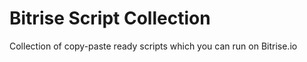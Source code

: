 # Bitrise Script Collection

Collection of copy-paste ready scripts which you can run on Bitrise.io
